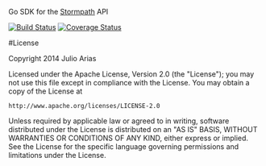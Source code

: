 Go SDK for the [Stormpath](http://stormpath.com/) API

[![Build Status](https://drone.io/github.com/jarias/stormpath-sdk-go/status.png)](https://drone.io/github.com/jarias/stormpath-sdk-go/latest) [![Coverage Status](https://coveralls.io/repos/jarias/stormpath-sdk-go/badge.png?branch=develop)](https://coveralls.io/r/jarias/stormpath-sdk-go?branch=develop)

#License

Copyright 2014 Julio Arias

Licensed under the Apache License, Version 2.0 (the "License");
you may not use this file except in compliance with the License.
You may obtain a copy of the License at

    http://www.apache.org/licenses/LICENSE-2.0

Unless required by applicable law or agreed to in writing, software
distributed under the License is distributed on an "AS IS" BASIS,
WITHOUT WARRANTIES OR CONDITIONS OF ANY KIND, either express or implied.
See the License for the specific language governing permissions and
limitations under the License.
